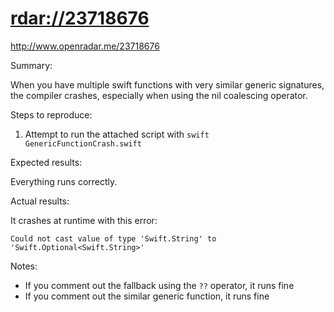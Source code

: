 # <rdar://23718676>

<http://www.openradar.me/23718676>

Summary:

When you have multiple swift functions with very similar generic
signatures, the compiler crashes, especially when using the nil
coalescing operator.

Steps to reproduce:

1. Attempt to run the attached script with
  `swift GenericFunctionCrash.swift`

Expected results:

Everything runs correctly.

Actual results:

It crashes at runtime with this error:

```
Could not cast value of type 'Swift.String' to 'Swift.Optional<Swift.String>'
```

Notes:

- If you comment out the fallback using the `??` operator, it runs fine
- If you comment out the similar generic function, it runs fine
